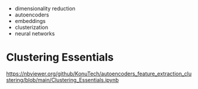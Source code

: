 - dimensionality reduction
- autoencoders
- embeddings
- clusterization
- neural networks

# Clustering Essentials
https://nbviewer.org/github/KonuTech/autoencoders_feature_extraction_clustering/blob/main/Clustering_Essentials.ipynb
